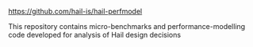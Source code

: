 
https://github.com/hail-is/hail-perfmodel

This repository contains micro-benchmarks and performance-modelling
code developed for analysis of Hail design decisions
